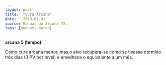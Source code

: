 ```yaml
---
layout: post
title:  "Cura Arcana"
date:   2018-01-01
source: Manual do Arcano 72.
tags: [nenhum, bardo]
---
```


**arcana 5 (tempo).**

Como cura arcana menor, mas o alvo recupera-se como se tivesse dormido três dias (3 PV por nível) e envelhece o equivalente a um mês.
